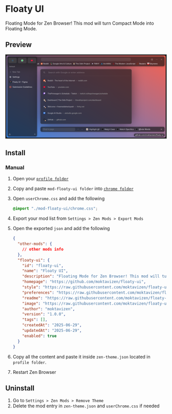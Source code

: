 # Floaty UI

Floating Mode for Zen Browser! This mod will turn Compact Mode into Floating Mode.

## Preview

![Floaty UI preview](./preview.png)

## Install

### Manual

1. Open your [`profile folder`](https://docs.zen-browser.app/guides/live-editing#step-1-access-the-profile-folder)
2. Copy and paste `mod-floaty-ui folder` into [`chrome folder`](https://docs.zen-browser.app/guides/live-editing#step-2-create-the-chrome-folder)
3. Open `userChrome.css` and add the following

    ```css
    @import "./mod-floaty-ui/chrome.css";
    ```

4. Export your mod list from `Settings > Zen Mods > Export Mods`
5. Open the exported `json` and add the following

    ```json
    {
      "other-mods": {
        // other mods info
      },
      "floaty-ui": {
        "id": "floaty-ui",
        "name": "Floaty UI",
        "description": "Floating Mode for Zen Browser! This mod will turn Compact Mode into Floating Mode.",
        "homepage": "https://github.com/moktavizen/floaty-ui",
        "style": "https://raw.githubusercontent.com/moktavizen/floaty-ui/refs/heads/main/mod-floaty-ui/chrome.css",
        "preferences": "https://raw.githubusercontent.com/moktavizen/floaty-ui/refs/heads/main/mod-floaty-ui/preferences.json",
        "readme": "https://raw.githubusercontent.com/moktavizen/floaty-ui/refs/heads/main/README.md",
        "image": "https://raw.githubusercontent.com/moktavizen/floaty-ui/refs/heads/main/preview-store.png",
        "author": "moktavizen",
        "version": "1.0.0",
        "tags": [],
        "createdAt": "2025-06-29",
        "updatedAt": "2025-06-29",
        "enabled": true
      }
    }
    ```

6. Copy all the content and paste it inside `zen-theme.json` located in `profile folder`.
7. Restart Zen Browser

## Uninstall

1. Go to `Settings > Zen Mods > Remove Theme`
2. Delete the mod entry in `zen-theme.json` and `userChrome.css` if needed

